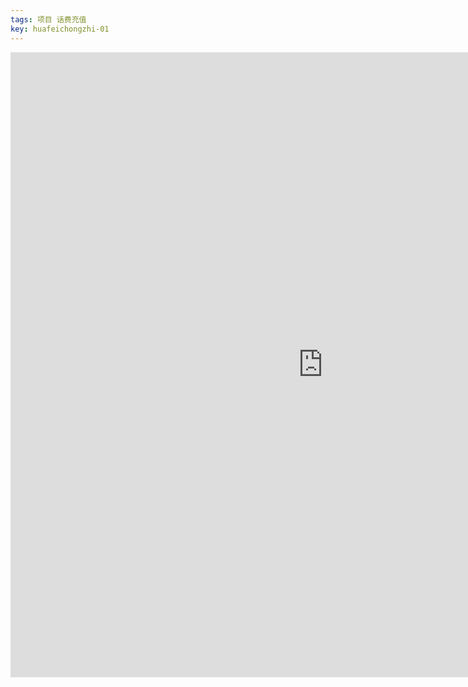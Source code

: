 ```yaml
---
tags: 项目 话费充值
key: huafeichongzhi-01
---
```


<iframe id="embed_dom"
name="embed_dom" 
frameborder="0" 
style="display:block; 
width:1000px; 
height:1000px;" 
src="https://www.processon.com/embed/6683ae1e05675d325a8bc390?cid=6683ae1e05675d325a8bc393">
</iframe>